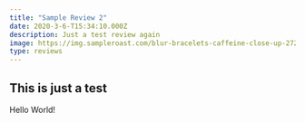 ```yaml
---
title: "Sample Review 2"
date: 2020-3-6-T15:34:10.000Z
description: Just a test review again
image: https://img.sampleroast.com/blur-bracelets-caffeine-close-up-272887.jpg
type: reviews
---
```


## This is just a test

Hello World!
